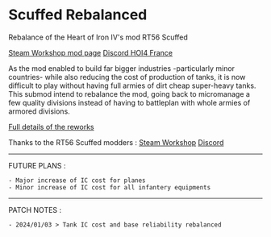 # Scuffed Rebalanced

Rebalance of the Heart of Iron IV's mod RT56 Scuffed

[Steam Workshop mod page](https://steamcommunity.com/sharedfiles/filedetails/?id=3129657849) 
[Discord HOI4 France](https://discord.gg/a6W2Uedc8R)


As the mod enabled to build far bigger industries -particularly minor countries- while also reducing the cost of production of tanks, it is now difficult to play without having full armies of dirt cheap super-heavy tanks.
This submod intend to rebalance the mod, going back to micromanage a few quality divisions instead of having to battleplan with whole armies of armored divisions.

[Full details of the reworks](https://docs.google.com/spreadsheets/d/130QgY6n4A_j0FoNEM0m5RXxWgb-O5okCGZvxQSzfZRM/)


Thanks to the RT56 Scuffed modders : [Steam Workshop](https://steamcommunity.com/sharedfiles/filedetails/?id=2791104354) [Discord](https://discord.gg/TCQ82vtsfW)

__________________________________________________________________

FUTURE PLANS :

    - Major increase of IC cost for planes
    - Minor increase of IC cost for all infantery equipments

__________________________________________________________________

PATCH NOTES :

    - 2024/01/03 > Tank IC cost and base reliability rebalanced
